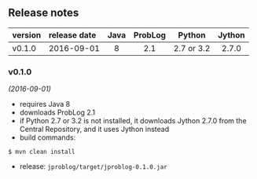 
## Release notes

| version | release date | Java | ProbLog | Python     | Jython  |
|:--------|:-------------|:----:|:-------:|:----------:|:-------:|
| v0.1.0  | 2016-09-01   | 8    | 2.1     | 2.7 or 3.2 | 2.7.0   |


### v0.1.0
*(2016-09-01)*
* requires Java 8
* downloads ProbLog 2.1
* if Python 2.7 or 3.2 is not installed, it downloads Jython 2.7.0 from the Central Repository, and it uses Jython instead
* build commands:
```
$ mvn clean install
```
* release: `jproblog/target/jproblog-0.1.0.jar`

